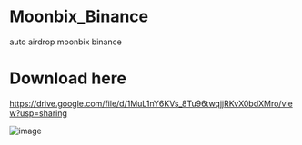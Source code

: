 # Moonbix_Binance
auto airdrop moonbix binance
# Download here
https://drive.google.com/file/d/1MuL1nY6KVs_8Tu96twqjjRKvX0bdXMro/view?usp=sharing

![image](https://github.com/user-attachments/assets/1f954fd0-f9ff-4ab7-af6c-7dcd433ec461)
